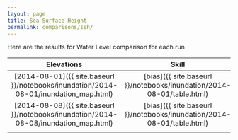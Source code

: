 ```yaml
---
layout: page
title: Sea Surface Height
permalink: comparisons/ssh/
---
```


Here are the results for Water Level comparison for each run


| Elevations                                                                           | Skill                                                                 |
|:------------------------------------------------------------------------------------:|:---------------------------------------------------------------------:|
| [2014-08-01]({{ site.baseurl }}/notebooks/inundation/2014-08-01/inundation_map.html) | [bias]({{ site.baseurl }}/notebooks/inundation/2014-08-01/table.html) |
| [2014-08-08]({{ site.baseurl }}/notebooks/inundation/2014-08-08/inundation_map.html) | [bias]({{ site.baseurl }}/notebooks/inundation/2014-08-01/table.html) |
|                                                                                      |                                                                       |
